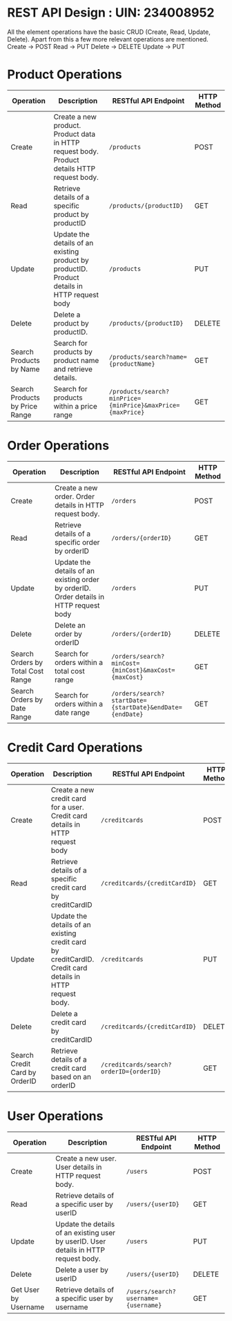 # REST API Design : UIN: 234008952
All the element operations have the basic CRUD (Create, Read, Update, Delete). Apart from this a few more relevant operations are mentioned.
Create -> POST
Read -> PUT
Delete -> DELETE
Update -> PUT
# Product Operations

| Operation       | Description                                      | RESTful API Endpoint                 | HTTP Method |
|-----------------|--------------------------------------------------|--------------------------------------|-------------|
| Create   | Create a new product. Product data in HTTP request body. Product details HTTP request body.                        | `/products`                          | POST        |
| Read  | Retrieve details of a specific product by productID | `/products/{productID}`             | GET         |
| Update   | Update the details of an existing product by productID. Product details in HTTP request body | `/products`             | PUT         |
| Delete   | Delete a product by productID.          | `/products/{productID}`             | DELETE      |
| Search Products by Name | Search for products by product name and retrieve details. | `/products/search?name={productName}` | GET         |
| Search Products by Price Range | Search for products within a price range | `/products/search?minPrice={minPrice}&maxPrice={maxPrice}` | GET |

# Order Operations

| Operation       | Description                                      | RESTful API Endpoint                 | HTTP Method |
|-----------------|--------------------------------------------------|--------------------------------------|-------------|
| Create | Create a new order. Order details in HTTP request body.                               | `/orders`                            | POST        |
| Read  | Retrieve details of a specific order by orderID | `/orders/{orderID}`                 | GET         |
| Update | Update the details of an existing order by orderID. Order details in HTTP request body | `/orders`                 | PUT         |
| Delete | Delete an order by orderID                       | `/orders/{orderID}`                 | DELETE      |
| Search Orders by Total Cost Range | Search for orders within a total cost range | `/orders/search?minCost={minCost}&maxCost={maxCost}` | GET |
| Search Orders by Date Range | Search for orders within a date range | `/orders/search?startDate={startDate}&endDate={endDate}` | GET |

# Credit Card Operations

| Operation           | Description                                      | RESTful API Endpoint                 | HTTP Method |
|---------------------|--------------------------------------------------|--------------------------------------|-------------|
| Create | Create a new credit card for a user. Credit card details in HTTP request body              | `/creditcards`                       | POST        |
| Read | Retrieve details of a specific credit card by creditCardID | `/creditcards/{creditCardID}` | GET |
| Update | Update the details of an existing credit card by creditCardID. Credit card details in HTTP request body. | `/creditcards` | PUT |
| Delete | Delete a credit card by creditCardID              | `/creditcards/{creditCardID}` | DELETE |
| Search Credit Card by OrderID | Retrieve details of a credit card based on an orderID | `/creditcards/search?orderID={orderID}` | GET |


# User Operations

| Operation       | Description                                      | RESTful API Endpoint                 | HTTP Method |
|-----------------|--------------------------------------------------|--------------------------------------|-------------|
| Create | Create a new user. User details in HTTP request body.                               | `/users`                            | POST        |
| Read | Retrieve details of a specific user by userID   | `/users/{userID}`                   | GET         |
| Update | Update the details of an existing user by userID. User details in HTTP request body. | `/users`                   | PUT         |
| Delete | Delete a user by userID                         | `/users/{userID}`                   | DELETE      |
| Get User by Username | Retrieve details of a specific user by username | `/users/search?username={username}` | GET |



